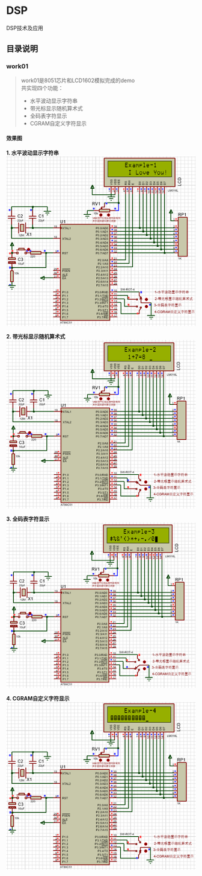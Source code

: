 # DSP
DSP技术及应用

## 目录说明

### work01
> work01是8051芯片和LCD1602模拟完成的demo  
> 共实现四个功能：
> - 水平波动显示字符串
> - 带光标显示随机算术式
> - 全码表字符显示
> - CGRAM自定义字符显示
#### 效果图
**1. 水平波动显示字符串**  
![](./work01/display/fun1.png)

**2. 带光标显示随机算术式**  
![](./work01/display/fun2.png)

**3. 全码表字符显示**  
![](./work01/display/fun3.png)

**4. CGRAM自定义字符显示**  
![](./work01/display/fun4.png)